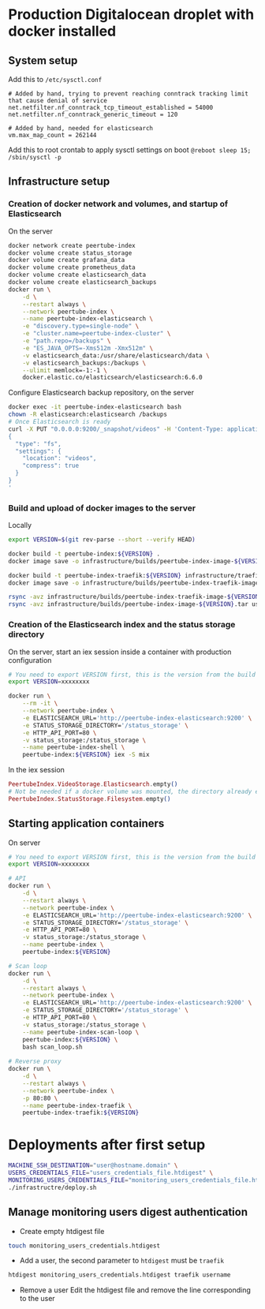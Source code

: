 # Production Digitalocean droplet with docker installed
## System setup
Add this to `/etc/sysctl.conf`
```
# Added by hand, trying to prevent reaching conntrack tracking limit that cause denial of service
net.netfilter.nf_conntrack_tcp_timeout_established = 54000
net.netfilter.nf_conntrack_generic_timeout = 120

# Added by hand, needed for elasticsearch
vm.max_map_count = 262144
```
Add this to root crontab to apply sysctl settings on boot
`@reboot sleep 15; /sbin/sysctl -p`

## Infrastructure setup
### Creation of docker network and volumes, and startup of Elasticsearch
On the server
```bash
docker network create peertube-index
docker volume create status_storage
docker volume create grafana_data
docker volume create prometheus_data
docker volume create elasticsearch_data
docker volume create elasticsearch_backups
docker run \
    -d \
    --restart always \
    --network peertube-index \
    --name peertube-index-elasticsearch \
    -e "discovery.type=single-node" \
    -e "cluster.name=peertube-index-cluster" \
    -e "path.repo=/backups" \
    -e "ES_JAVA_OPTS=-Xms512m -Xmx512m" \
    -v elasticsearch_data:/usr/share/elasticsearch/data \
    -v elasticsearch_backups:/backups \
    --ulimit memlock=-1:-1 \
    docker.elastic.co/elasticsearch/elasticsearch:6.6.0
```

Configure Elasticsearch backup repository, on the server
```bash
docker exec -it peertube-index-elasticsearch bash
chown -R elasticsearch:elasticsearch /backups
# Once Elasticsearch is ready
curl -X PUT "0.0.0.0:9200/_snapshot/videos" -H 'Content-Type: application/json' -d'
{
  "type": "fs",
  "settings": {
    "location": "videos",
    "compress": true
  }
}
'
``` 

### Build and upload of docker images to the server
Locally
```bash
export VERSION=$(git rev-parse --short --verify HEAD)

docker build -t peertube-index:${VERSION} .
docker image save -o infrastructure/builds/peertube-index-image-${VERSION}.tar peertube-index:${VERSION}

docker build -t peertube-index-traefik:${VERSION} infrastructure/traefik
docker image save -o infrastructure/builds/peertube-index-traefik-image-${VERSION}.tar peertube-index-traefik:${VERSION}

rsync -avz infrastructure/builds/peertube-index-traefik-image-${VERSION}.tar user@machine-hostname.domain:
rsync -avz infrastructure/builds/peertube-index-image-${VERSION}.tar user@machine-hostname.domain:
```

### Creation of the Elasticsearch index and the status storage directory
On the server, start an iex session inside a container with production configuration
```bash
# You need to export VERSION first, this is the version from the build step
export VERSION=xxxxxxxx

docker run \
    --rm -it \
    --network peertube-index \
    -e ELASTICSEARCH_URL='http://peertube-index-elasticsearch:9200' \
    -e STATUS_STORAGE_DIRECTORY='/status_storage' \
    -e HTTP_API_PORT=80 \
    -v status_storage:/status_storage \
    --name peertube-index-shell \
    peertube-index:${VERSION} iex -S mix
```

In the iex session
```elixir
PeertubeIndex.VideoStorage.Elasticsearch.empty()
# Not be needed if a docker volume was mounted, the directory already exists
PeertubeIndex.StatusStorage.Filesystem.empty()
```

## Starting application containers
On server
```bash
# You need to export VERSION first, this is the version from the build step
export VERSION=xxxxxxxx

# API
docker run \
    -d \
    --restart always \
    --network peertube-index \
    -e ELASTICSEARCH_URL='http://peertube-index-elasticsearch:9200' \
    -e STATUS_STORAGE_DIRECTORY='/status_storage' \
    -e HTTP_API_PORT=80 \
    -v status_storage:/status_storage \
    --name peertube-index \
    peertube-index:${VERSION}

# Scan loop
docker run \
    -d \
    --restart always \
    --network peertube-index \
    -e ELASTICSEARCH_URL='http://peertube-index-elasticsearch:9200' \
    -e STATUS_STORAGE_DIRECTORY='/status_storage' \
    -e HTTP_API_PORT=80 \
    -v status_storage:/status_storage \
    --name peertube-index-scan-loop \
    peertube-index:${VERSION} \
    bash scan_loop.sh
    
# Reverse proxy
docker run \
    -d \
    --restart always \
    --network peertube-index \
    -p 80:80 \
    --name peertube-index-traefik \
    peertube-index-traefik:${VERSION}
```

# Deployments after first setup
```bash
MACHINE_SSH_DESTINATION="user@hostname.domain" \
USERS_CREDENTIALS_FILE="users_credentials_file.htdigest" \
MONITORING_USERS_CREDENTIALS_FILE="monitoring_users_credentials_file.htdigest" \
./infrastructre/deploy.sh
```

## Manage monitoring users digest authentication
- Create empty htdigest file
```bash
touch monitoring_users_credentials.htdigest
``` 
- Add a user, the second parameter to `htdigest` must be `traefik`
```bash
htdigest monitoring_users_credentials.htdigest traefik username
``` 
- Remove a user
Edit the htdigest file and remove the line corresponding to the user
